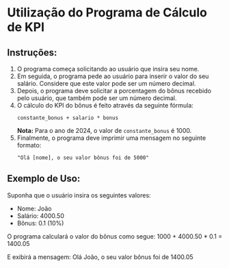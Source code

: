 # Utilização do Programa de Cálculo de KPI

## Instruções:

1. O programa começa solicitando ao usuário que insira seu nome.
2. Em seguida, o programa pede ao usuário para inserir o valor do seu salário. Considere que este valor pode ser um número decimal.
3. Depois, o programa deve solicitar a porcentagem do bônus recebido pelo usuário, que também pode ser um número decimal.
4. O cálculo do KPI do bônus é feito através da seguinte fórmula:
    ```
    constante_bonus + salario * bonus
    ```
    **Nota:** Para o ano de 2024, o valor de `constante_bonus` é 1000.
5. Finalmente, o programa deve imprimir uma mensagem no seguinte formato: 
    ```
    "Olá [nome], o seu valor bônus foi de 5000"
    ```

## Exemplo de Uso:

Suponha que o usuário insira os seguintes valores:
- Nome: João
- Salário: 4000.50
- Bônus: 0.1 (10%)

O programa calculará o valor do bônus como segue:
1000 + 4000.50 * 0.1 = 1400.05

E exibirá a mensagem:
Olá João, o seu valor bônus foi de 1400.05
